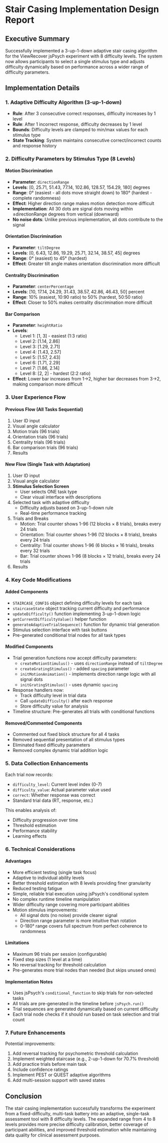 # Stair Casing Implementation Design Report

## Executive Summary
Successfully implemented a 3-up-1-down adaptive stair casing algorithm for the ViewRecover jsPsych experiment with 8 difficulty levels. The system now allows participants to select a single stimulus type and adjusts difficulty dynamically based on performance across a wider range of difficulty parameters.

## Implementation Details

### 1. Adaptive Difficulty Algorithm (3-up-1-down)
- **Rule**: After 3 consecutive correct responses, difficulty increases by 1 level
- **Rule**: After 1 incorrect response, difficulty decreases by 1 level
- **Bounds**: Difficulty levels are clamped to min/max values for each stimulus type
- **State Tracking**: System maintains consecutive correct/incorrect counts and response history

### 2. Difficulty Parameters by Stimulus Type (8 Levels)

#### Motion Discrimination
- **Parameter**: `directionRange`
- **Levels**: [0, 25.71, 51.43, 77.14, 102.86, 128.57, 154.29, 180] degrees
- **Range**: 0° (easiest - all dots move straight down) to 180° (hardest - complete randomness)
- **Effect**: Higher direction range makes motion detection more difficult
- **Implementation**: All 30 dots are signal dots moving within ±directionRange degrees from vertical (downward)
- **No noise dots**: Unlike previous implementation, all dots contribute to the signal

#### Orientation Discrimination  
- **Parameter**: `tiltDegree`
- **Levels**: [0, 6.43, 12.86, 19.29, 25.71, 32.14, 38.57, 45] degrees
- **Range**: 0° (easiest) to 45° (hardest)
- **Effect**: Greater tilt angle makes orientation discrimination more difficult

#### Centrality Discrimination
- **Parameter**: `centerPercentage` 
- **Levels**: [10, 17.14, 24.29, 31.43, 38.57, 42.86, 46.43, 50] percent
- **Range**: 10% (easiest, 10:90 ratio) to 50% (hardest, 50:50 ratio)
- **Effect**: Closer to 50% makes centrality discrimination more difficult

#### Bar Comparison
- **Parameter**: `heightRatio`
- **Levels**: 
  - Level 1: [1, 3] - easiest (1:3 ratio)
  - Level 2: [1.14, 2.86]
  - Level 3: [1.29, 2.71]
  - Level 4: [1.43, 2.57]
  - Level 5: [1.57, 2.43]
  - Level 6: [1.71, 2.29]
  - Level 7: [1.86, 2.14]
  - Level 8: [2, 2] - hardest (2:2 ratio)
- **Effect**: Lower bar increases from 1→2, higher bar decreases from 3→2, making comparison more difficult

### 3. User Experience Flow

#### Previous Flow (All Tasks Sequential)
1. User ID input
2. Visual angle calculator
3. Motion trials (96 trials)
4. Orientation trials (96 trials) 
5. Centrality trials (96 trials)
6. Bar comparison trials (96 trials)
7. Results

#### New Flow (Single Task with Adaptation)
1. User ID input
2. Visual angle calculator
3. **Stimulus Selection Screen**
   - User selects ONE task type
   - Clear visual interface with descriptions
4. Selected task with adaptive difficulty
   - Difficulty adjusts based on 3-up-1-down rule
   - Real-time performance tracking
5. Trials and Breaks
   -  Motion: Trial counter shows 1-96 (12 blocks × 8 trials), breaks every 24 trials
   -  Orientation: Trial counter shows 1-96 (12 blocks × 8 trials), breaks every 24 trials 
   -  Centrality: Trial counter shows 1-96 (6 blocks × 16 trials), breaks every 32 trials
   -  Bar: Trial counter shows 1-96 (8 blocks × 12 trials), breaks every 24 trials
6. Results

### 4. Key Code Modifications

#### Added Components
- `STAIRCASE_CONFIG` object defining difficulty levels for each task
- `staircaseState` object tracking current difficulty and performance
- `updateDifficulty()` function implementing 3-up-1-down logic
- `getCurrentDifficultyValue()` helper function
- `generateAdaptiveTrialSequence()` function for dynamic trial generation
- Stimulus selection interface with task buttons
- Pre-generated conditional trial nodes for all task types

#### Modified Components
- Trial generation functions now accept difficulty parameters:
  - `createMotionStimulus()` - uses `directionRange` instead of `tiltDegree`
  - `createGratingStimulus()` - added `spacing` parameter  
  - `initMotionAnimation()` - implements direction range logic with all signal dots
  - `initGratingStimulus()` - uses dynamic `spacing`
- Response handlers now:
  - Track difficulty level in trial data
  - Call `updateDifficulty()` after each response
  - Store difficulty value for analysis
- Timeline structure: Pre-generates all trials with conditional functions

#### Removed/Commented Components
- Commented out fixed block structure for all 4 tasks
- Removed sequential presentation of all stimulus types
- Eliminated fixed difficulty parameters
- Removed complex dynamic trial addition logic

### 5. Data Collection Enhancements

Each trial now records:
- `difficulty_level`: Current level index (0-7)
- `difficulty_value`: Actual parameter value used
- `correct`: Whether response was correct
- Standard trial data (RT, response, etc.)

This enables analysis of:
- Difficulty progression over time
- Threshold estimation
- Performance stability
- Learning effects

### 6. Technical Considerations

#### Advantages
- More efficient testing (single task focus)
- Adaptive to individual ability levels
- Better threshold estimation with 8 levels providing finer granularity
- Reduced testing fatigue
- Simple, reliable trial execution using jsPsych's conditional system
- No complex runtime timeline manipulation
- Wider difficulty range covering more participant abilities
- Motion stimulus improvements:
  - All signal dots (no noise) provide clearer signal
  - Direction range parameter is more intuitive than rotation
  - 0-180° range covers full spectrum from perfect coherence to randomness

#### Limitations
- Maximum 96 trials per session (configurable)
- Fixed step sizes (1 level at a time)
- No reversal tracking for threshold calculation
- Pre-generates more trial nodes than needed (but skips unused ones)

#### Implementation Notes
- Uses jsPsych's `conditional_function` to skip trials for non-selected tasks
- All trials are pre-generated in the timeline before `jsPsych.run()`
- Trial sequences are generated dynamically based on current difficulty
- Each trial node checks if it should run based on task selection and trial count

### 7. Future Enhancements

Potential improvements:
1. Add reversal tracking for psychometric threshold calculation
2. Implement weighted staircase (e.g., 2-up-1-down for 70.7% threshold)
3. Add practice trials before main task
4. Include confidence ratings
5. Implement PEST or QUEST adaptive algorithms
6. Add multi-session support with saved states

## Conclusion

The stair casing implementation successfully transforms the experiment from a fixed-difficulty, multi-task battery into an adaptive, single-task assessment tool with 8 difficulty levels. The expanded range from 4 to 8 levels provides more precise difficulty calibration, better coverage of participant abilities, and improved threshold estimation while maintaining data quality for clinical assessment purposes.